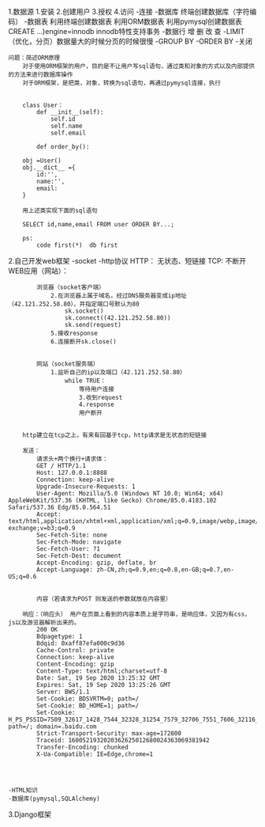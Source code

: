 1.数据源
    1.安装
    2.创建用户
    3.授权
    4.访问
        -连接
            -数据库
                终端创建数据库（字符编码）
            -数据表
                利用终端创建数据表
                利用ORM数据表
                利用pymysql创建数据表
                    CREATE ...)engine=innodb innodb特性支持事务
            -数据行
                增
                删
                改
                查
                    -LIMIT（优化，分页）数据量大的时候分页的时候很慢
                    -GROUP BY
                    -ORDER BY
        -关闭

    问题：简述ORM原理
        对于使用ORM框架的用户，目的是不让用户写sql语句，通过类和对象的方式以及内部提供的方法来进行数据库操作
        对于ORM框架，是把类，对象，转换为sql语句，再通过pymysql连接，执行


        class User：
            def __init__(self):
                self.id
                self.name
                self.email
            
            def order_by():

        obj =User()
        obj.__dict__ ={
            id:'',
            name:'',
            email:
        }
        
        用上述类实现下面的sql语句

        SELECT id,name,email FROM user ORDER BY...;

        ps:
            code first(*)  db first

2.自己开发web框架
    -socket
    -http协议
        HTTP：
            无状态、短链接
        TCP:
            不断开
        WEB应用（网站）：
        
            浏览器（socket客户端）
                2.在浏览器上属于域名，经过DNS服务器变成ip地址（42.121.252.58.80），并指定端口号默认为80
                    sk.socket()
                    sk.connect((42.121.252.58.80))
                    sk.send(request)
                5.接收response
                6.连接断开sk.close()
                

            网站（socket服务端）
                1.监听自己的ip以及端口（42.121.252.58.80）
                    while TRUE：
                        等待用户连接
                        3.收到request
                        4.response
                        用户断开


        http建立在tcp之上，有来有回基于tcp，http请求是无状态的短链接

        发送：
            请求头+两个换行+请求体：
            GET / HTTP/1.1
            Host: 127.0.0.1:8888
            Connection: keep-alive
            Upgrade-Insecure-Requests: 1
            User-Agent: Mozilla/5.0 (Windows NT 10.0; Win64; x64) AppleWebKit/537.36 (KHTML, like Gecko) Chrome/85.0.4183.102 Safari/537.36 Edg/85.0.564.51
            Accept: text/html,application/xhtml+xml,application/xml;q=0.9,image/webp,image/apng,*/*;q=0.8,application/signed-exchange;v=b3;q=0.9
            Sec-Fetch-Site: none
            Sec-Fetch-Mode: navigate
            Sec-Fetch-User: ?1
            Sec-Fetch-Dest: document
            Accept-Encoding: gzip, deflate, br
            Accept-Language: zh-CN,zh;q=0.9,en;q=0.8,en-GB;q=0.7,en-US;q=0.6
            

            内容（若请求为POST 则发送的参数就放在内容里）

        响应：（响应头） 用户在页面上看到的内容本质上是字符串，是响应体，又因为有css，js以及游览器解析出来的。
            200 OK
            Bdpagetype: 1
            Bdqid: 0xaff87efa000c9d36
            Cache-Control: private
            Connection: keep-alive
            Content-Encoding: gzip
            Content-Type: text/html;charset=utf-8
            Date: Sat, 19 Sep 2020 13:25:32 GMT
            Expires: Sat, 19 Sep 2020 13:25:26 GMT
            Server: BWS/1.1
            Set-Cookie: BDSVRTM=0; path=/
            Set-Cookie: BD_HOME=1; path=/
            Set-Cookie: H_PS_PSSID=7509_32617_1428_7544_32328_31254_7579_32706_7551_7606_32116_7564_26350_22157; path=/; domain=.baidu.com
            Strict-Transport-Security: max-age=172800
            Traceid: 1600521932020362625012680024363069381942
            Transfer-Encoding: chunked
            X-Ua-Compatible: IE=Edge,chrome=1




    -HTML知识
    -数据库(pymysql,SQLAlchemy)
   

3.Django框架


